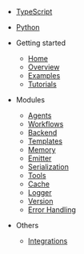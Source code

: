 - [TypeScript](/typescript/)
- [Python](/python/)

- Getting started

  - [Home](/)
  - [Overview](overview.md)
  - [Examples](examples.md)
  - [Tutorials](tutorials.md)

- Modules

  - [Agents](agents.md)
  - [Workflows](workflows.md)
  - [Backend](backend.md)
  - [Templates](templates.md)
  - [Memory](memory.md)
  - [Emitter](emitter.md)
  - [Serialization](serialization.md)
  - [Tools](tools.md)
  - [Cache](cache.md)
  - [Logger](logger.md)
  - [Version](version.md)
  - [Error Handling](errors.md)

- Others

  - [Integrations](integrations.md)
